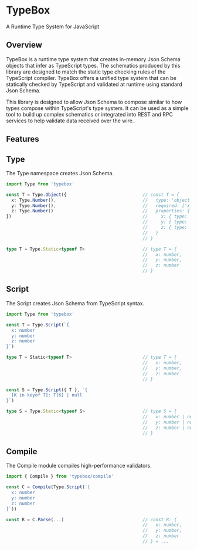 # TypeBox

A Runtime Type System for JavaScript

## Overview

TypeBox is a runtime type system that creates in-memory Json Schema objects that infer as TypeScript types. The schematics produced by this library are designed to match the static type checking rules of the TypeScript compiler. TypeBox offers a unified type system that can be statically checked by TypeScript and validated at runtime using standard Json Schema.

This library is designed to allow Json Schema to compose similar to how types compose within TypeScript's type system. It can be used as a simple tool to build up complex schematics or integrated into REST and RPC services to help validate data received over the wire.

## Features

## Type

The Type namespace creates Json Schema.

```typescript
import Type from 'typebox'

const T = Type.Object({                             // const T = {
  x: Type.Number(),                                 //   type: 'object',
  y: Type.Number(),                                 //   required: ['x', 'y', 'z'],
  z: Type.Number()                                  //   properties: {
})                                                  //     x: { type: 'number' },
                                                    //     y: { type: 'number' },
                                                    //     z: { type: 'number' }
                                                    //   }
                                                    // }

type T = Type.Static<typeof T>                      // type T = {
                                                    //   x: number,
                                                    //   y: number,
                                                    //   z: number
                                                    // }
```

## Script

The Script creates Json Schema from TypeScript syntax.

```typescript
import Type from 'typebox'

const T = Type.Script(`{
  x: number
  y: number
  z: number
}`)

type T = Static<typeof T>                           // type T = {
                                                    //   x: number,
                                                    //   y: number,
                                                    //   z: number
                                                    // }

const S = Type.Script({ T }, `{
  [K in keyof T]: T[K] | null
}`)

type S = Type.Static<typeof S>                      // type S = {
                                                    //   x: number | null,
                                                    //   y: number | null,
                                                    //   z: number | null
                                                    // }
```

## Compile

The Compile module compiles high-performance validators.

```typescript
import { Compile } from 'typebox/compile'

const C = Compile(Type.Script(`{
  x: number
  y: number
  z: number
}`))

const R = C.Parse(...)                              // const R: {
                                                    //   x: number,
                                                    //   y: number,
                                                    //   z: number
                                                    // } = ...
```